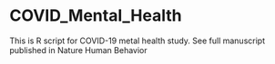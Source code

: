 # COVID_Mental_Health
This is R script for COVID-19 metal health study. See full manuscript published in Nature Human Behavior
